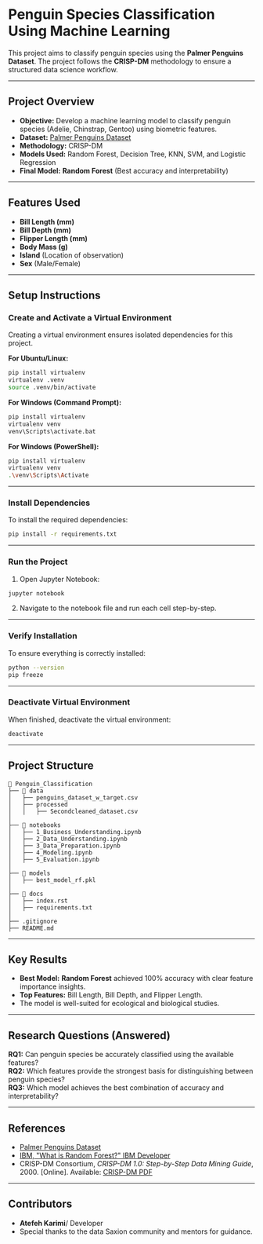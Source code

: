 
# Penguin Species Classification Using Machine Learning

This project aims to classify penguin species using the **Palmer Penguins Dataset**. The project follows the **CRISP-DM** methodology to ensure a structured data science workflow.

---

## Project Overview
- **Objective:** Develop a machine learning model to classify penguin species (Adelie, Chinstrap, Gentoo) using biometric features.
- **Dataset:** [Palmer Penguins Dataset](https://allisonhorst.github.io/palmerpenguins/)
- **Methodology:** CRISP-DM
- **Models Used:** Random Forest, Decision Tree, KNN, SVM, and Logistic Regression
- **Final Model:** **Random Forest** (Best accuracy and interpretability)

---

## Features Used
- **Bill Length (mm)**
- **Bill Depth (mm)**
- **Flipper Length (mm)**
- **Body Mass (g)**
- **Island** (Location of observation)
- **Sex** (Male/Female)

---

## Setup Instructions

### Create and Activate a Virtual Environment

Creating a virtual environment ensures isolated dependencies for this project.

**For Ubuntu/Linux:**
```sh
pip install virtualenv
virtualenv .venv
source .venv/bin/activate
```

**For Windows (Command Prompt):**
```sh
pip install virtualenv
virtualenv venv
venv\Scripts\activate.bat
```

**For Windows (PowerShell):**
```sh
pip install virtualenv
virtualenv venv
.\venv\Scripts\Activate
```

---

### Install Dependencies

To install the required dependencies:

```sh
pip install -r requirements.txt
```

---

### Run the Project

1. Open Jupyter Notebook:
```sh
jupyter notebook
```

2. Navigate to the notebook file and run each cell step-by-step.

---

### Verify Installation
To ensure everything is correctly installed:

```sh
python --version
pip freeze
```

---

### Deactivate Virtual Environment
When finished, deactivate the virtual environment:

```sh
deactivate
```

---

## Project Structure

```
📂 Penguin_Classification
├── 📂 data
│   ├── penguins_dataset_w_target.csv
│   ├── processed
│   │   ├── Secondcleaned_dataset.csv
│
├── 📂 notebooks
│   ├── 1_Business_Understanding.ipynb
│   ├── 2_Data_Understanding.ipynb
│   ├── 3_Data_Preparation.ipynb
│   ├── 4_Modeling.ipynb
│   ├── 5_Evaluation.ipynb
│
├── 📂 models
│   ├── best_model_rf.pkl
│
├── 📂 docs
│   ├── index.rst
│   ├── requirements.txt
│
├── .gitignore
├── README.md
```

---

## Key Results
- **Best Model:** **Random Forest** achieved 100% accuracy with clear feature importance insights.
- **Top Features:** Bill Length, Bill Depth, and Flipper Length.
- The model is well-suited for ecological and biological studies.

---

## Research Questions (Answered)
**RQ1:** Can penguin species be accurately classified using the available features?  
**RQ2:** Which features provide the strongest basis for distinguishing between penguin species?  
**RQ3:** Which model achieves the best combination of accuracy and interpretability?  

---

## References
- [Palmer Penguins Dataset](https://allisonhorst.github.io/palmerpenguins/)
- [IBM, "What is Random Forest?" IBM Developer](https://www.ibm.com/think/topics/random-forest)
- CRISP-DM Consortium, *CRISP-DM 1.0: Step-by-Step Data Mining Guide*, 2000. [Online]. Available: [CRISP-DM PDF](https://mineracaodedados.wordpress.com/wp-content/uploads/2012/12/crisp-dm-1-0.pdf)

---

## Contributors
- **Atefeh Karimi**/ Developer
- Special thanks to the data Saxion community and mentors for guidance.